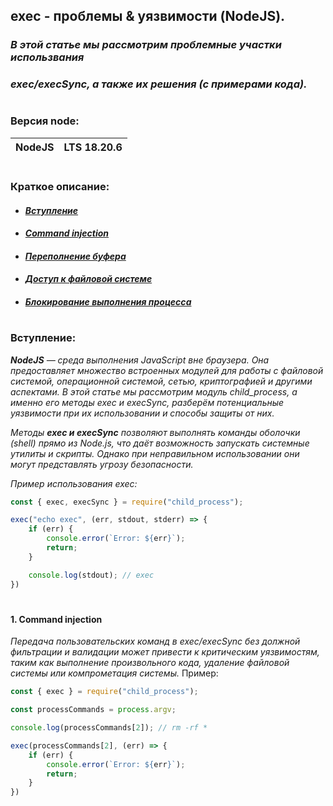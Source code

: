 ## __exec - проблемы & уязвимости (NodeJS).__

### _В этой статье мы рассмотрим проблемные участки использвания_

### _exec/execSync, а также их решения (с примерами кода)._

# 

### Версия node:

| NodeJS | LTS 18.20.6 |
| ------ | ----------- |

# 

### Краткое описание:

+ #### _[Вступление](1)_
+ #### _[Command injection](1)_
+ #### _[Переполнение буфера]()_
+ #### _[Доступ к файловой системе]()_
+ #### _[Блокирование выполнения процесса]()_

# 

### Вступление:

_**NodeJS** — среда выполнения JavaScript вне браузера. Она предоставляет множество встроенных модулей для работы с файловой системой, операционной системой, сетью, криптографией и другими аспектами.
В этой статье мы рассмотрим модуль child_process, а именно его методы exec и execSync, разберём потенциальные уязвимости при их использовании и способы защиты от них._

_Методы **exec и execSync** позволяют выполнять команды оболочки (shell) прямо из Node.js, что даёт возможность запускать системные утилиты и скрипты. Однако при неправильном использовании они могут представлять угрозу безопасности._

_Пример использования exec:_
```js
const { exec, execSync } = require("child_process");

exec("echo exec", (err, stdout, stderr) => {
    if (err) {
        console.error(`Error: ${err}`);
        return;
    }

    console.log(stdout); // exec
})
```

#

#### 1. Command injection

_Передача пользовательских команд в exec/execSync без должной фильтрации и валидации может привести к критическим уязвимостям, таким как выполнение произвольного кода, удаление файловой системы или компрометация системы._
Пример:
```js
const { exec } = require("child_process");

const processCommands = process.argv;

console.log(processCommands[2]); // rm -rf *

exec(processCommands[2], (err) => {
    if (err) {
        console.error(`Error: ${err}`);
        return;
    }
})
```
